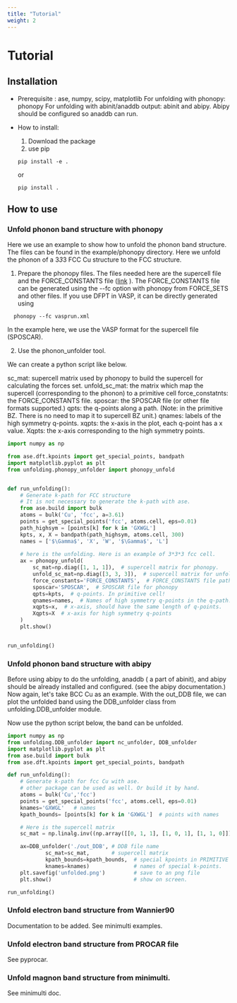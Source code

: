 ```yaml
---
title: "Tutorial"
weight: 2
---
```


# Tutorial

## Installation

- Prerequisite : ase, numpy, scipy, matplotlib 
  For unfolding with phonopy: phonopy
  For unfolding with abinit/anaddb output: abinit and abipy. Abipy should be configured so anaddb can run.

- How to install:
   1. Download the package
   2.  use pip
   ``` 
   pip install -e .
   ```
   or
    ```
    pip install .
    ```

## How to use

### Unfold phonon band structure with phonopy

Here we use an example to show how to unfold the phonon band structure. The files can be found in the example/phonopy
directory. Here we unfold the phonon of a 3*3*3 FCC Cu structure to the FCC structure. 

1. Prepare the phonopy files. The files needed here are the supercell
file and the FORCE_CONSTANTS file ([link](https://atztogo.github.io/phonopy/input-files.html#structure-file-poscar) ). 
The FORCE_CONSTANTS file can be generated using the --fc option with phonopy from FORCE_SETS and other files.
 If you use DFPT in VASP, it can be directly generated using 
```
  phonopy --fc vasprun.xml 
```
In the example here, we use the VASP format for the supercell file (SPOSCAR).

2. Use the phonon_unfolder tool. 

We can create a python script like below. 

sc_mat: supercell matrix used by  phonopy to build the supercell for calculating the forces set.
unfold_sc_mat: the matrix which map the supercell (corresponding to the phonon) to a primitive cell
force_constatnts: the FORCE_CONSTANTS file.
sposcar: the SPOSCAR file (or other file formats supported.)
qpts: the q-points along a path. (Note: in the primitive BZ. There is no need to map it to supercell BZ unit.)
qnames: labels of the high symmetry q-points.
xqpts: the x-axis in the plot, each q-point has a x value.
Xqpts: the x-axis corresponding to the high symmetry points. 

```python
import numpy as np

from ase.dft.kpoints import get_special_points, bandpath
import matplotlib.pyplot as plt
from unfolding.phonopy_unfolder import phonopy_unfold


def run_unfolding():
    # Generate k-path for FCC structure
    # It is not necessary to generate the k-path with ase.
    from ase.build import bulk
    atoms = bulk('Cu', 'fcc', a=3.61)
    points = get_special_points('fcc', atoms.cell, eps=0.01)
    path_highsym = [points[k] for k in 'GXWGL']
    kpts, x, X = bandpath(path_highsym, atoms.cell, 300)
    names = ['$\Gamma$', 'X', 'W', '$\Gamma$', 'L']
 
    # here is the unfolding. Here is an example of 3*3*3 fcc cell.
    ax = phonopy_unfold(
        sc_mat=np.diag([1, 1, 1]),  # supercell matrix for phonopy.
        unfold_sc_mat=np.diag([3, 3, 3]),  # supercell matrix for unfolding
        force_constants='FORCE_CONSTANTS',  # FORCE_CONSTANTS file path
        sposcar='SPOSCAR',  # SPOSCAR file for phonopy
        qpts=kpts,  # q-points. In primitive cell!
        qnames=names,  # Names of high symmetry q-points in the q-path.
        xqpts=x,  # x-axis, should have the same length of q-points.
        Xqpts=X  # x-axis for high symmetry q-points
    )
    plt.show()


run_unfolding()
```

### Unfold phonon band structure with abipy

Before using abipy to do the unfolding, anaddb ( a part of abinit), and abipy should be already installed and configured. (see the abipy documentation.)
Now again, let's take BCC Cu as an example. With the out_DDB file, we can plot the unfolded band using the DDB_unfolder class from unfolding.DDB_unfolder module. 

Now use the python script below, the band can be unfolded. 

```python
import numpy as np
from unfolding.DDB_unfolder import nc_unfolder, DDB_unfolder
import matplotlib.pyplot as plt
from ase.build import bulk
from ase.dft.kpoints import get_special_points, bandpath

def run_unfolding():
    # Generate k-path for fcc Cu with ase. 
    # other package can be used as well. Or build it by hand.
    atoms = bulk('Cu','fcc')
    points = get_special_points('fcc', atoms.cell, eps=0.01)
    knames='GXWGL'   # names
    kpath_bounds= [points[k] for k in 'GXWGL']  # points with names

    # Here is the supercell matrix
    sc_mat = np.linalg.inv((np.array([[0, 1, 1], [1, 0, 1], [1, 1, 0]]) / 2.0))

    ax=DDB_unfolder('./out_DDB', # DDB file name
            sc_mat=sc_mat,       # supercell matrix
            kpath_bounds=kpath_bounds,  # special kpoints in PRIMITIVE CELL.
            knames=knames)              # names of special k-points.
    plt.savefig('unfolded.png')         # save to an png file
    plt.show()                          # show on screen.

run_unfolding()
```

### Unfold electron band structure from Wannier90

Documentation to be added. See minimulti examples.

### Unfold electron band structure from PROCAR file

See pyprocar.

### Unfold magnon band structure from minimulti.

See minimulti doc.